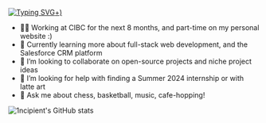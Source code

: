 [![Typing SVG](https://readme-typing-svg.demolab.com?font=Fira+Code&pause=1000&width=435&lines=Hi%2C+I'm+Henry!;I'm+an+aspiring+software+engineer+%3A)+)](https://git.io/typing-svg)

<!--
**1ncipient/1ncipient** is a ✨ _special_ ✨ repository because its `README.md` (this file) appears on your GitHub profile.

Here are some ideas to get you started:

- 🔭 I’m currently working on ...
- 🌱 I’m currently learning ...
- 👯 I’m looking to collaborate on ...
- 🤔 I’m looking for help with ...
- 💬 Ask me about ...
- 📫 How to reach me: ...
- 😄 Pronouns: ...
- ⚡ Fun fact: ...
-->
- 👨‍💻 Working at CIBC for the next 8 months, and part-time on my personal website :)
- 🌱 Currently learning more about full-stack web development, and the Salesforce CRM platform
- 👯 I’m looking to collaborate on open-source projects and niche project ideas
- 🤔 I’m looking for help with finding a Summer 2024 internship or with latte art
- 💬 Ask me about chess, basketball, music, cafe-hopping!

![1ncipient's GitHub stats](https://github-readme-stats.zohan.tech/api?username=1ncipient&show_icons=true&theme=transparent)

